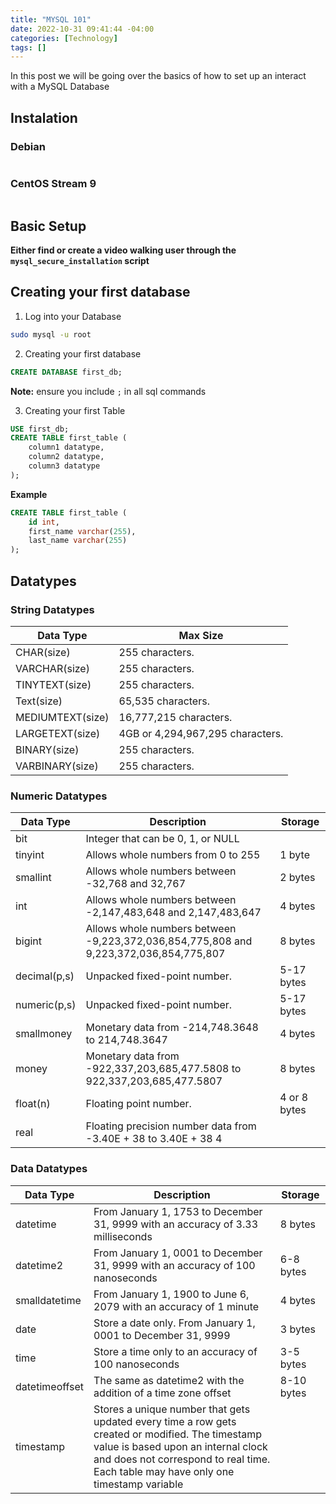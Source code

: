 ```yaml
---
title: "MYSQL 101"
date: 2022-10-31 09:41:44 -04:00
categories: [Technology]
tags: []
---
```

In this post we will be going over the basics of how to set up an interact with a MySQL Database

## Instalation
### Debian
``` bash


```

### CentOS Stream 9
``` bash


```

## Basic Setup
**Either find or create a video walking user through the `mysql_secure_installation` script**

## Creating your first database
1. Log into your Database
``` bash
sudo mysql -u root
```

2. Creating your first database
``` sql
CREATE DATABASE first_db;
```

**Note:** ensure you include `;` in all sql commands

3. Creating your first Table
``` sql 
USE first_db;
CREATE TABLE first_table (
    column1 datatype,
    column2 datatype,
    column3 datatype
);
```

**Example**
``` sql
CREATE TABLE first_table (
    id int,
    first_name varchar(255),
    last_name varchar(255)
);
```

## Datatypes
### String Datatypes

| Data Type        | Max Size                         |
|------------------|----------------------------------|
| CHAR(size)       | 255 characters.                  |
| VARCHAR(size)    | 255 characters.                  |
| TINYTEXT(size)   | 255 characters.                  |
| Text(size)       | 65,535 characters.               |
| MEDIUMTEXT(size) | 16,777,215 characters.           |
| LARGETEXT(size)  | 4GB or 4,294,967,295 characters. |
| BINARY(size)     | 255 characters.                  |
| VARBINARY(size)  | 255 characters.                  |

### Numeric Datatypes

| Data Type    | Description                                                                           | Storage      |
|--------------|---------------------------------------------------------------------------------------|--------------|
| bit          | Integer that can be 0, 1, or NULL                                                     |              |
| tinyint      | Allows whole numbers from 0 to 255                                                    | 1 byte       |
| smallint     | Allows whole numbers between -32,768 and 32,767                                       | 2 bytes      |
| int          | Allows whole numbers between -2,147,483,648 and 2,147,483,647                         | 4 bytes      |
| bigint       | Allows whole numbers between -9,223,372,036,854,775,808 and 9,223,372,036,854,775,807 | 8 bytes      |
| decimal(p,s) | Unpacked fixed-point number.                                                          | 5-17 bytes   |
| numeric(p,s) | Unpacked fixed-point number.                                                          | 5-17 bytes   |
| smallmoney   | Monetary data from -214,748.3648 to 214,748.3647                                      | 4 bytes      |
| money        | Monetary data from -922,337,203,685,477.5808 to 922,337,203,685,477.5807              | 8 bytes      |
| float(n)     | Floating point number.                                                                | 4 or 8 bytes |
| real         | Floating precision number data from -3.40E + 38 to 3.40E + 38 4                       |              |

### Data Datatypes

| Data Type      | Description                                                                                                                                                                                                                   | Storage    |
|----------------|-------------------------------------------------------------------------------------------------------------------------------------------------------------------------------------------------------------------------------|------------|
| datetime       | From January 1, 1753 to December 31, 9999 with an accuracy of 3.33 milliseconds                                                                                                                                               | 8 bytes    |
| datetime2      | From January 1, 0001 to December 31, 9999 with an accuracy of 100 nanoseconds                                                                                                                                                 | 6-8 bytes  |
| smalldatetime  | From January 1, 1900 to June 6, 2079 with an accuracy of 1 minute                                                                                                                                                             | 4 bytes    |
| date           | Store a date only. From January 1, 0001 to December 31, 9999                                                                                                                                                                  | 3 bytes    |
| time           | Store a time only to an accuracy of 100 nanoseconds                                                                                                                                                                           | 3-5 bytes  |
| datetimeoffset | The same as datetime2 with the addition of a time zone offset                                                                                                                                                                 | 8-10 bytes |
| timestamp      | Stores a unique number that gets updated every time a row gets created or modified. The timestamp value is based upon an internal clock and does not correspond to real time. Each table may have only one timestamp variable |            |